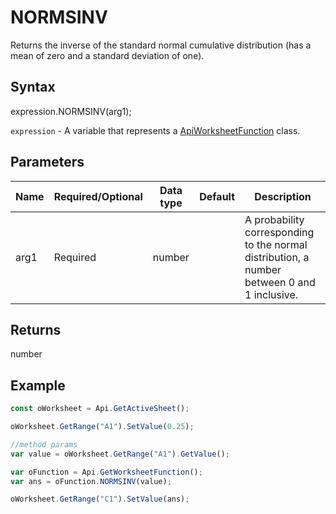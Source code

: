 # NORMSINV

Returns the inverse of the standard normal cumulative distribution (has a mean of zero and a standard deviation of one).

## Syntax

expression.NORMSINV(arg1);

`expression` - A variable that represents a [ApiWorksheetFunction](../ApiWorksheetFunction.md) class.

## Parameters

| **Name** | **Required/Optional** | **Data type** | **Default** | **Description** |
| ------------- | ------------- | ------------- | ------------- | ------------- |
| arg1 | Required | number |  | A probability corresponding to the normal distribution, a number between 0 and 1 inclusive. |

## Returns

number

## Example



```javascript
const oWorksheet = Api.GetActiveSheet();

oWorksheet.GetRange("A1").SetValue(0.25);

//method params
var value = oWorksheet.GetRange("A1").GetValue();

var oFunction = Api.GetWorksheetFunction();
var ans = oFunction.NORMSINV(value);

oWorksheet.GetRange("C1").SetValue(ans);

```
